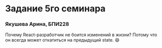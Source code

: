# Задание 5го семинара
### Якушева Арина, БПИ228
Почему React-разработчик не боится изменений в жизни?
Потому что он всегда может откатиться на предыдущий state. 😄